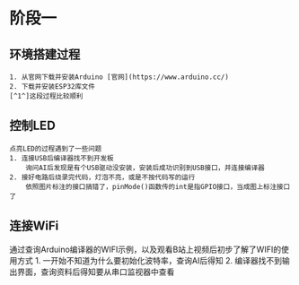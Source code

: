 # 阶段一
## 环境搭建过程
    1. 从官网下载并安装Arduino [官网](https://www.arduino.cc/)
    2. 下载并安装ESP32库文件
    [^1^]这段过程比较顺利
## 控制LED
    点亮LED的过程遇到了一些问题
    1. 连接USB后编译器找不到开发板
        询问AI后发现是有个USB驱动没安装，安装后成功识别到USB接口，并连接编译器
    2. 接好电路后烧录完代码，灯泡不亮，或是不按代码写的运行
        依照图片标注的接口搞错了，pinMode()函数传的int是指GPIO接口，当成图上标注接口了
## 连接WiFi
通过查询Arduino编译器的WIFI示例，以及观看B站上视频后初步了解了WIFI的使用方式
    1. 一开始不知道为什么要初始化波特率，查询AI后得知
    2. 编译器找不到输出界面，查询资料后得知要从串口监视器中查看
